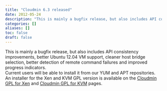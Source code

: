 ```yaml
---
title: "Cloudmin 6.3 released"
date: 2012-05-24
description: "This is mainly a bugfix release, but also includes API consistency improvements, better Ubuntu..."
categories: []
aliases: []
toc: false
draft: false
---
```

This is mainly a bugfix release, but also includes API consistency improvements, better Ubuntu 12.04 VM support, cleaner host bridge selection, better detection of remote command failures and improved progress indicators. <br />
 Current users will be able to install it from our YUM and APT repositories. An installer for the Xen and KVM GPL version is available on the [Cloudmin GPL for Xen][1] and [Cloudmin GPL for KVM][2] pages.

  [1]: cinstall-xen.html
  [2]: cinstall-kvm.html
